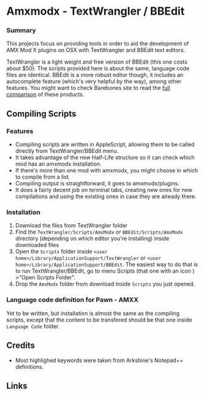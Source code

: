 # Amxmodx - TextWrangler / BBEdit


### Summary
This projects focus on providing tools in order to aid the development of AMX Mod X plugins on OSX with TextWrangler and BBEdit text editors.

TextWrangler is a light weight and free version of BBEdit (this one costs about $50). The scripts provided here is about the same, language code files are identical.
BBEdit is a more robust editor though, it includes an autocomplete feature (which's very helpful by the way), among other features.
You might want to check Barebones site to read the [full comparison](http://www.barebones.com/products/bbedit/comparison.html) of these products.



## Compiling Scripts

### Features

* Compiling scripts are written in AppleScript, allowing them to be called directly from TextWrangler/BBEdit menu.
* It takes advantage of the new Half-Life structure so it can check which mod has an amxmodx installation.
* If there's more than one mod with amxmodx, you might choose in which to compile from a list.
* Compiling output is straightforward, it goes to amxmodx/plugins.
* It does a fairly decent job on terminal tabs, creating new ones for new compilations and using the existing ones in case they are already there.

### Installation
1. Download the files from TextWrangler folder
2. Find the <code>TextWrangler/Scripts/AmxModx</code> or <code>BBEdit/Scripts/AmxModx</code> directory (depending on which editor you're installing) inside downloaded files
3. Open the <code>Scripts</code> folder inside <code>&lt;user home>/Library/ApplicationSupport/TextWrangler</code> or <code>&lt;user home>/Library/ApplicationSupport/BBEdit</code>. The easiest way to do that is to run TextWrangler/BBEdit, go to menu Scripts (that one with an icon ) >"Open Scripts Folder".
4. Drop the <code>AmxModx</code> folder from download inside <code>Scripts</code> you just opened.

### Language code definition for Pawn - AMXX

Yet to be written, but installation is almost the same as the compiling scripts, except that the content to be transfered should be that one inside <code>Language Code</code> folder.

## Credits
* Most highlighed keywords were taken from Arkshine's Notepad++ definitions.

## Links

